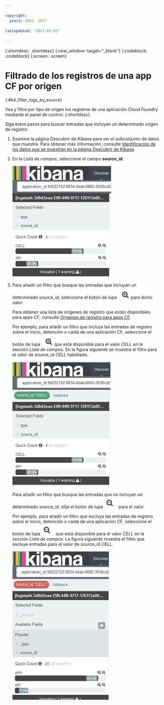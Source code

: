 ```yaml
---

copyright:
  years: 2015, 2017

lastupdated: "2017-03-01"

---
```



{:shortdesc: .shortdesc}
{:new_window: target="_blank"}
{:codeblock: .codeblock}
{:screen: .screen}

# Filtrado de los registros de una app CF por origen
{:#k4_filter_logs_by_source}

Vea y filtre por tipo de origen los registros de una aplicación Cloud Foundry mediante el panel de control.
{:shortdesc}

Siga estos pasos para buscar entradas que incluyan un determinado origen de registro:


1. Examine la página Descubrir de Kibana para ver el subconjunto de datos que muestra. Para obtener más información, consulte [Identificación de los datos que se muestran en la página Descubrir de Kibana](logging_kibana_analize_logs_interactively.html#k4_identify_data). 

2. En la *Lista de campos*, seleccione el campo **source_id**.

    ![Lista de filtros que muestra el campo source_id](images/k4_filter_sourceid_F1.jpg "Lista de filtros que muestra el campo source_id")     

3. Para añadir un filtro que busque las entradas que incluyan un determinado source_id, seleccione el botón de lupa ![Botón de lupa en modalidad de inclusión](images/k4_include_field_icon.jpg "Botón de lupa en modalidad de inclusión") para dicho valor.

    Para obtener una lista de orígenes de registro que están disponibles para apps CF, consulte [Orígenes de registro para apps CF](../logging_cf_apps.html#logging_bluemix_cf_apps_log_sources).

    Por ejemplo, para añadir un filtro que incluya las entradas de registro sobre el inicio, detención o caída de una aplicación CF, seleccione el botón de lupa ![Botón de lupa en modalidad de inclusión](images/k4_include_field_icon.jpg "Botón de lupa en modalidad de inclusión") que está disponible para el valor *CELL* en la sección *Lista de campos*. En la figura siguiente se muestra el filtro para el valor de source_id *CELL* habilitado.
    
    ![Filtro que incluye el valor de campo](images/k4_filter_sourceid_F2.jpg "Filtro que incluye el valor de campo")

    Para añadir un filtro que busque las entradas que no incluyan un determinado source_id, elija el botón de lupa ![Botón de lupa en modalidad de exclusión](images/k4_exclude_field_icon.jpg "Botón de lupa en modalidad de exclusión") para el valor.
    
    Por ejemplo, para añadir un filtro que excluya las entradas de registro sobre el inicio, detención o caída de una aplicación CF, seleccione el botón de lupa ![Botón de lupa en modalidad de inclusión](images/k4_exclude_field_icon.jpg "Botón de lupa en modalidad de inclusión") que está disponible para el valor *CELL* en la sección *Lista de campos*. La figura siguiente muestra el filtro que excluye entradas para el valor de source_id *CELL*.

    ![Filtro que excluye el valor de campo](images/k4_filter_sourceid_F3.jpg "Filtro que excluye el valor de campo")




